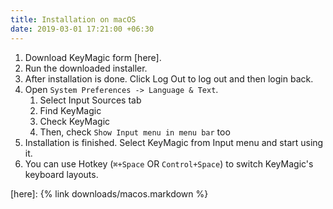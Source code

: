 ```yaml
---
title: Installation on macOS
date: 2019-03-01 17:21:00 +06:30
---
```


1. Download KeyMagic form [here].
2. Run the downloaded installer.
3. After installation is done. Click Log Out to log out and then login back.
4. Open `System Preferences -> Language & Text`.
   1. Select Input Sources tab
   2. Find KeyMagic
   3. Check KeyMagic
   4. Then, check `Show Input menu in menu bar` too
5. Installation is finished. Select KeyMagic from Input menu and start using it.
6. You can use Hotkey (`⌘+Space` OR `Control+Space`) to switch KeyMagic's keyboard layouts.

[here]: {% link downloads/macos.markdown %}